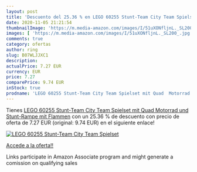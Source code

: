 ```yaml
---
layout: post
title: 'Descuento del 25.36 % en LEGO 60255 Stunt-Team City Team Spielset'
date: 2020-11-05 21:21:54
thumbnailImage: 'https://m.media-amazon.com/images/I/51uXONfljnL._SL200_.jpg'
images: [ 'https://m.media-amazon.com/images/I/51uXONfljnL._SL200_.jpg' ]
comments: true
category: ofertas
author: ring
slug: B07WLJJXC1
description:
actualPrice: 7.27 EUR
currency: EUR
price: 7.27
comparePrice: 9.74 EUR
inStock: true
prodname: 'LEGO 60255 Stunt-Team City Team Spielset mit Quad  Motorrad und Stunt-Rampe mit Flammen'
---
```


Tienes [LEGO 60255 Stunt-Team City Team Spielset mit Quad  Motorrad und Stunt-Rampe mit Flammen](https://www.amazon.de/dp/B07WLJJXC1/?tag=tolees0ca-21) con un 25.36 % de descuento con precio de oferta de 7.27 EUR (original: 9.74 EUR) en el siguiente enlace!

[![LEGO 60255 Stunt-Team City Team Spielset](https://m.media-amazon.com/images/I/51uXONfljnL._SL200_.jpg)](https://www.amazon.de/dp/B07WLJJXC1/?tag=tolees0ca-21)

[Accede a la oferta!!](https://www.amazon.de/dp/B07WLJJXC1/?tag=tolees0ca-21)

Links participate in Amazon Associate program and might generate a comission on qualifying sales


